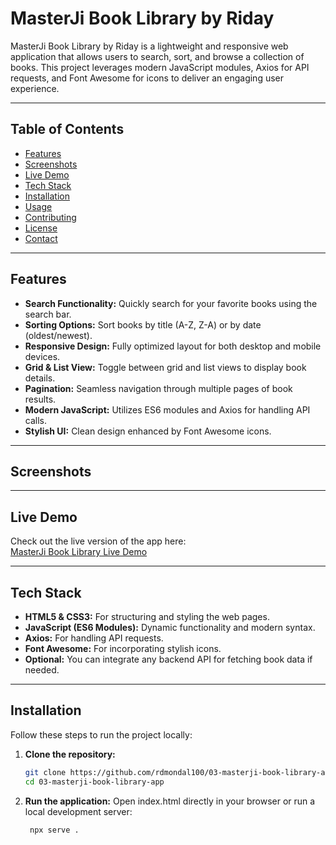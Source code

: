 # MasterJi Book Library by Riday

MasterJi Book Library by Riday is a lightweight and responsive web application that allows users to search, sort, and browse a collection of books. This project leverages modern JavaScript modules, Axios for API requests, and Font Awesome for icons to deliver an engaging user experience.

---

## Table of Contents

- [Features](#features)
- [Screenshots](#screenshots)
- [Live Demo](#live-demo)
- [Tech Stack](#tech-stack)
- [Installation](#installation)
- [Usage](#usage)
- [Contributing](#contributing)
- [License](#license)
- [Contact](#contact)

---

## Features

- **Search Functionality:** Quickly search for your favorite books using the search bar.
- **Sorting Options:** Sort books by title (A-Z, Z-A) or by date (oldest/newest).
- **Responsive Design:** Fully optimized layout for both desktop and mobile devices.
- **Grid & List View:** Toggle between grid and list views to display book details.
- **Pagination:** Seamless navigation through multiple pages of book results.
- **Modern JavaScript:** Utilizes ES6 modules and Axios for handling API calls.
- **Stylish UI:** Clean design enhanced by Font Awesome icons.

---

## Screenshots


---

## Live Demo

Check out the live version of the app here:  
[MasterJi Book Library Live Demo](https://your-deployment-link-here.com)

---

## Tech Stack

- **HTML5 & CSS3:** For structuring and styling the web pages.
- **JavaScript (ES6 Modules):** Dynamic functionality and modern syntax.
- **Axios:** For handling API requests.
- **Font Awesome:** For incorporating stylish icons.
- **Optional:** You can integrate any backend API for fetching book data if needed.

---

## Installation

Follow these steps to run the project locally:

1. **Clone the repository:**
   ```bash
   git clone https://github.com/rdmondal100/03-masterji-book-library-app.git
   cd 03-masterji-book-library-app

2. **Run the application:** Open index.html directly in your browser or run a local development server:
    ```bash
     npx serve .
    ```
    